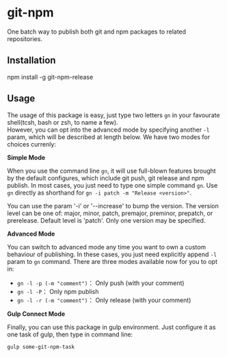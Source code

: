 # git-npm
One batch way to publish both git and npm packages to related repositories.

## Installation
npm install -g git-npm-release

## Usage

The usage of this package is easy, just type two letters `gn` in your favourate shell(tcsh, bash or zsh, to name a few).  
However, you can opt into the advanced mode by specifying another `-l` param, which will be described at length below. We have two modes for choices currenly:

**Simple Mode** 

When you use the command line `gn`, it will use full-blown features brought by the default configures, which include git push, git release and npm publish. In most cases, you just need to type one simple command `gn`. Use `gn` directly as shorthand for `gn -i patch -m "Release <version>"`. 

You can use the param '-i' or '--increase' to bump the version. The version level can be one of: major, minor, patch, premajor, preminor, prepatch, or prerelease. Default level is 'patch'. Only one version may be specified.

**Advanced Mode** 

You can switch to advanced mode any time you want to own a custom behaviour of publishing. In these cases, you just need explicitly append `-l` param to `gn` command. There are three modes available now for you to opt in:

- `gn -l -p (-m "comment")`： Only push (with your comment)
- `gn -l -P`： Only npm publish
- `gn -l -r (-m "comment")`： Only release (with your comment)

**Gulp Connect Mode**

Finally, you can use this package in gulp environment.
Just configure it as one task of gulp, then type in command line: 

`gulp some-git-npm-task`



